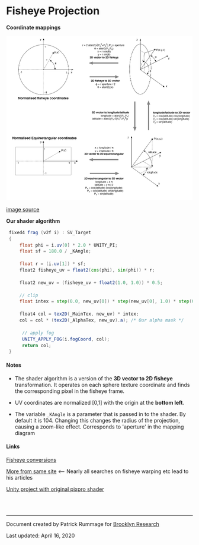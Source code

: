 # Fisheye Projection

**Coordinate mappings**

![](fisheye_coords.png)

[image source](http://paulbourke.net/dome/dualfish2sphere/)



**Our shader algorithm**

```glsl
 fixed4 frag (v2f i) : SV_Target
 {
     float phi = i.uv[0] * 2.0 * UNITY_PI;
     float sf = 180.0 / _KAngle;

     float r = (i.uv[1]) * sf;
     float2 fisheye_uv = float2(cos(phi), sin(phi)) * r;

     float2 new_uv = (fisheye_uv + float2(1.0, 1.0)) * 0.5;

     // clip
     float intex = step(0.0, new_uv[0]) * step(new_uv[0], 1.0) * step(0.0, new_uv[1]) * step(new_uv[1], 1.0);

     float4 col = tex2D(_MainTex, new_uv) * intex;
     col = col * (tex2D(_AlphaTex, new_uv).a); /* Our alpha mask */

      // apply fog
      UNITY_APPLY_FOG(i.fogCoord, col);
      return col;
 }

```



#### Notes

* The shader algorithm is a version of the **3D vector to 2D fisheye** transformation. It operates on each sphere texture coordinate and finds the corresponding pixel in the fisheye frame.

* UV coordinates are normalized [0,1] with the origin at the **bottom left**.
* The variable `_KAngle` is a parameter that is passed in to the shader. By default it is 104. Changing this changes the radius of the projection, causing a zoom-like effect. Corresponds to 'aperture' in the mapping diagram



#### Links

[Fisheye conversions](http://paulbourke.net/dome/fish2/)

[More from same site](http://paulbourke.net/dome/) <-- Nearly all searches on fisheye warping etc lead to his articles

[Unity project with original pixpro shader](https://github.com/yokamots/PixPro4kRealtime)

<br><br>

---

Document created by Patrick Rummage for [Brooklyn Research](https://brooklynresearch.com)

Last updated: April 16, 2020


